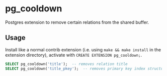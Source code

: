 # pg_cooldown

Postgres extension to remove certain relations from the shared buffer.

## Usage

Install like a normal contrib extension (i.e. using `make && make install` in the extension directory), activate with
`CREATE EXTENSION pg_cooldown;`.

```sql
SELECT pg_cooldown('title');  -- removes relation title
SELECT pg_cooldown('title_pkey');  -- removes primary key index structures for title relation
```
